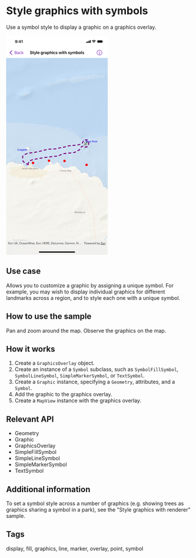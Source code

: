# Style graphics with symbols

Use a symbol style to display a graphic on a graphics overlay.

![Screenshot of style graphics with symbols sample](style-graphics-with-symbols.png)

## Use case

Allows you to customize a graphic by assigning a unique symbol. For example, you may wish to display individual graphics for different landmarks across a region, and to style each one with a unique symbol.  

## How to use the sample

Pan and zoom around the map. Observe the graphics on the map.

## How it works

1. Create a `GraphicsOverlay` object.
2. Create an instance of a `Symbol` subclass, such as `SymbolFillSymbol`, `SymbolLineSymbol`, `SimpleMarkerSymbol`, or `TextSymbol`.
3. Create a `Graphic` instance, specifying a `Geometry`, attributes, and a `Symbol`.
4. Add the graphic to the graphics overlay.
5. Create a `MapView` instance with the graphics overlay.

## Relevant API

* Geometry
* Graphic
* GraphicsOverlay
* SimpleFillSymbol
* SimpleLineSymbol
* SimpleMarkerSymbol
* TextSymbol

## Additional information

To set a symbol style across a number of graphics (e.g. showing trees as graphics sharing a symbol in a park), see the "Style graphics with renderer" sample.

## Tags

display, fill, graphics, line, marker, overlay, point, symbol